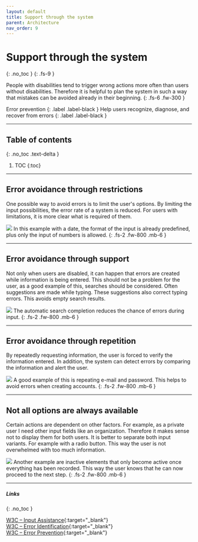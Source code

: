 ```yaml
---
layout: default
title: Support through the system
parent: Architecture
nav_order: 9
---
```


# Support through the system
{: .no_toc }
{: .fs-9 }

People with disabilities tend to trigger wrong actions more often than users without disabilities. Therefore it is helpful to plan the system in such a way that mistakes can be avoided already in their beginning.
{: .fs-6 .fw-300 }

Error prevention
{: .label .label-black }
Help users recognize, diagnose, and recover from errors
{: .label .label-black }

---

## Table of contents
{: .no_toc .text-delta }

1. TOC
{:toc}


---

## Error avoidance through restrictions
One possible way to avoid errors is to limit the user's options. By limiting the input possibilities, the error rate of a system is reduced. For users with limitations, it is more clear what is required of them.

![](//placehold.it/800x400)
In this example with a date, the format of the input is already predefined, plus only the input of numbers is allowed.
{: .fs-2 .fw-800 .mb-6 }

---

## Error avoidance through support
Not only when users are disabled, it can happen that errors are created while information is being entered. This should not be a problem for the user, as a good example of this, searches should be considered. Often suggestions are made while typing. These suggestions also correct typing errors. This avoids empty search results.

![](//placehold.it/800x400)
The automatic search completion reduces the chance of errors during input.
{: .fs-2 .fw-800 .mb-6 }

---

## Error avoidance through repetition
By repeatedly requesting information, the user is forced to verify the information entered. In addition, the system can detect errors by comparing the information and alert the user.

![](//placehold.it/800x400)
A good example of this is repeating e-mail and password. This helps to avoid errors when creating accounts.
{: .fs-2 .fw-800 .mb-6 }

---

## Not all options are always available
Certain actions are dependent on other factors. For example, as a private user I need other input fields like an organization. Therefore it makes sense not to display them for both users. It is better to separate both input variants. For example with a radio button. This way the user is not overwhelmed with too much information.

![](//placehold.it/800x400)
Another example are inactive elements that only become active once everything has been recorded. This way the user knows that he can now proceed to the next step.
{: .fs-2 .fw-800 .mb-6 }

---

##### Links
{: .no_toc }

[W3C – Input Assistance](https://www.w3.org/WAI/WCAG21/Understanding/input-assistance "W3C – Input Assistance"){:target="_blank"} <br>
[W3C – Error Identification](https://www.w3.org/WAI/WCAG21/Understanding/error-identification "W3C – Error Identification"){:target="_blank"} <br>
[W3C – Error Prevention](https://www.w3.org/WAI/WCAG21/Understanding/error-prevention-legal-financial-data "W3C – Error Prevention"){:target="_blank"} <br>




